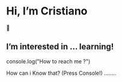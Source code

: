 <h1> Hi, I’m Cristiano </h1> 👋

<h2> I’m interested in ... learning! </h2>

console.log("How to reach me ?")

How can i Know that? (Press Console!)
........
